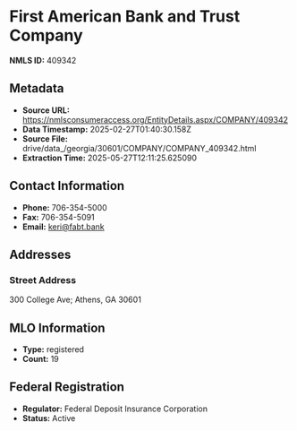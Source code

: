 # First American Bank and Trust Company

**NMLS ID:** 409342

## Metadata
- **Source URL:** https://nmlsconsumeraccess.org/EntityDetails.aspx/COMPANY/409342
- **Data Timestamp:** 2025-02-27T01:40:30.158Z
- **Source File:** drive/data_/georgia/30601/COMPANY/COMPANY_409342.html
- **Extraction Time:** 2025-05-27T12:11:25.625090

## Contact Information
- **Phone:** 706-354-5000
- **Fax:** 706-354-5091
- **Email:** keri@fabt.bank

## Addresses
### Street Address
300 College Ave; Athens, GA 30601

## MLO Information
- **Type:** registered
- **Count:** 19

## Federal Registration
- **Regulator:** Federal Deposit Insurance Corporation
- **Status:** Active
